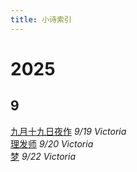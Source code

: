 ```yaml
---
title: 小诗索引
---
```


# 2025
## 9
[九月十九日夜作](2025/night) *9/19 Victoria*<br>
[理发师](2025/20250920) *9/20 Victoria*<br>
[梦](2025/20250922) *9/22 Victoria*

